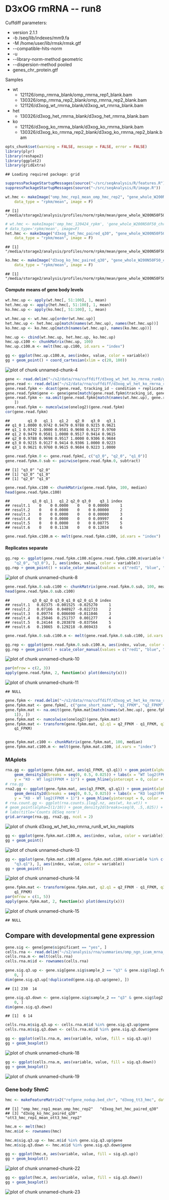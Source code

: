 D3xOG rmRNA -- run8
========================================================

Cuffdiff parameters:
* version 2.1.1
* -b /seq/lib/indexes/mm9.fa 
* -M /home/user/lib/rmsk/rmsk.gtf 
* --compatible-hits-norm
* -u
* --library-norm-method geometric
* --dispersion-method pooled
* genes_chr_protein.gtf

Samples
  * wt
    * 121126/omp_rmrna_blank/omp_rmrna_rep1_blank.bam
    * 130326/omp_rmrna_rep2_blank/omp_rmrna_rep2_blank.bam
    * 121126/d3xog_wt_rmrna_blank/d3xog_wt_rmrna_blank.bam
  * het 
    * 130326/d3xog_het_rmrna_blank/d3xog_het_rmrna_blank.bam
  * ko
    * 121126/d3xog_ko_rmrna_blank/d3xog_ko_rmrna_blank.bam
    * 130326/d3xog_ko_rmrna_rep2_blank/d3xog_ko_rmrna_rep2_blank.bam
    

```r
opts_chunk$set(warning = FALSE, message = FALSE, error = FALSE)
library(plyr)
library(reshape2)
library(ggplot2)
library(gridExtra)
```

```
## Loading required package: grid
```

```r
suppressPackageStartupMessages(source("~/src/seqAnalysis/R/features.R"))
suppressPackageStartupMessages(source("~/src/seqAnalysis/R/image.R"))
```


  

```r
wt.hmc <- makeImage("omp_hmc_rep1_mean_omp_hmc_rep2", "gene_whole_W200N50F50_chr", 
    data_type = "rpkm/mean", image = F)
```

```
## [1] "/media/storage2/analysis/profiles/norm/rpkm/mean/gene_whole_W200N50F50_chr/images/omp_hmc_rep1_mean_omp_hmc_rep2"
```

```r
# wt.hmc <- makeImage('omp_hmc_120424_rpkm', 'gene_whole_W200N50F50_chr',
# data_type='rpkm/mean', image=F)
het.hmc <- makeImage("d3xog_het_hmc_paired_q30", "gene_whole_W200N50F50_chr", 
    data_type = "rpkm/mean", image = F)
```

```
## [1] "/media/storage2/analysis/profiles/norm/rpkm/mean/gene_whole_W200N50F50_chr/images/d3xog_het_hmc_paired_q30"
```

```r
ko.hmc <- makeImage("d3xog_ko_hmc_paired_q30", "gene_whole_W200N50F50_chr", 
    data_type = "rpkm/mean", image = F)
```

```
## [1] "/media/storage2/analysis/profiles/norm/rpkm/mean/gene_whole_W200N50F50_chr/images/d3xog_ko_hmc_paired_q30"
```


#### Compute means of gene body levels

```r
wt.hmc.up <- apply(wt.hmc[, 51:100], 1, mean)
het.hmc.up <- apply(het.hmc[, 51:100], 1, mean)
ko.hmc.up <- apply(ko.hmc[, 51:100], 1, mean)

wt.hmc.up <- wt.hmc.up[order(wt.hmc.up)]
het.hmc.up <- het.hmc.up[match(names(wt.hmc.up), names(het.hmc.up))]
ko.hmc.up <- ko.hmc.up[match(names(wt.hmc.up), names(ko.hmc.up))]

hmc.up <- cbind(wt.hmc.up, het.hmc.up, ko.hmc.up)
hmc.up.c100 <- chunkMatrix(hmc.up, 100)
hmc.up.c100.m <- melt(hmc.up.c100, id.vars = "index")
```



```r
gg <- ggplot(hmc.up.c100.m, aes(index, value, color = variable))
gg + geom_point() + coord_cartesian(xlim = c(20, 100))
```

![plot of chunk unnamed-chunk-4](figure/unnamed-chunk-4.png) 




```r
gene <- read.delim("~/s2/data/rna/cuffdiff/d3xog_wt_het_ko_rmrna_run8/gene_exp.diff")
gene.read <- read.delim("~/s2/data/rna/cuffdiff/d3xog_wt_het_ko_rmrna_run8/genes.read_group_tracking")
gene.read.fpkm <- dcast(gene.read, tracking_id ~ condition + replicate, value.var = "FPKM")
gene.read.fpkm$gene <- gene$gene[match(gene.read.fpkm$tracking_id, gene$test_id)]
gene.read.fpkm <- na.omit(gene.read.fpkm[match(names(wt.hmc.up), gene.read.fpkm$gene), 
    ])
gene.read.fpkm <- numcolwise(onelog2)(gene.read.fpkm)
cor(gene.read.fpkm)
```

```
##        q1_0   q1_1   q1_2   q2_0   q3_0   q3_1
## q1_0 1.0000 0.9742 0.9479 0.9788 0.9215 0.9621
## q1_1 0.9742 1.0000 0.9581 0.9698 0.9127 0.9760
## q1_2 0.9479 0.9581 1.0000 0.9517 0.9414 0.9615
## q2_0 0.9788 0.9698 0.9517 1.0000 0.9306 0.9684
## q3_0 0.9215 0.9127 0.9414 0.9306 1.0000 0.9223
## q3_1 0.9621 0.9760 0.9615 0.9684 0.9223 1.0000
```





```r
gene.read.fpkm.0 <- gene.read.fpkm[, c("q3_0", "q2_0", "q1_0")]
gene.read.fpkm.0.sub <- pairwise(gene.read.fpkm.0, subtract)
```

```
## [1] "q3_0" "q2_0"
## [1] "q3_0" "q1_0"
## [1] "q2_0" "q1_0"
```



```r
gene.read.fpkm.c100 <- chunkMatrix(gene.read.fpkm, 100, median)
head(gene.read.fpkm.c100)
```

```
##          q1_0 q1_1   q1_2 q2_0 q3_0    q3_1 index
## result.1    0    0 0.0000    0    0 0.00000     1
## result.2    0    0 0.0000    0    0 0.00000     2
## result.3    0    0 0.0000    0    0 0.00000     3
## result.4    0    0 0.0000    0    0 0.09997     4
## result.5    0    0 0.0000    0    0 0.08775     5
## result.6    0    0 0.1138    0    0 0.12034     6
```

```r
gene.read.fpkm.c100.m <- melt(gene.read.fpkm.c100, id.vars = "index")
```


#### Replicates separate

```r
gg.rep <- ggplot(gene.read.fpkm.c100.m[gene.read.fpkm.c100.m$variable %in% c("q1_0", 
    "q2_0", "q3_0"), ], aes(index, value, color = variable))
gg.rep + geom_point() + scale_color_manual(values = c("red1", "blue", "green2"))
```

![plot of chunk unnamed-chunk-8](figure/unnamed-chunk-8.png) 



```r
gene.read.fpkm.0.sub.c100 <- chunkMatrix(gene.read.fpkm.0.sub, 100, mean)
head(gene.read.fpkm.0.sub.c100)
```

```
##          q3_0_q2_0 q3_0_q1_0 q2_0_q1_0 index
## result.1   0.02375 -0.001525 -0.025270     1
## result.2   0.07166  0.048927 -0.022733     2
## result.3   0.09774  0.086690 -0.011046     3
## result.4   0.25046  0.251737  0.001277     4
## result.5   0.24144  0.203878 -0.037564     5
## result.6   0.19865  0.129218 -0.069433     6
```

```r
gene.read.fpkm.0.sub.c100.m <- melt(gene.read.fpkm.0.sub.c100, id.vars = "index")
```



```r
gg.rep <- ggplot(gene.read.fpkm.0.sub.c100.m, aes(index, value, color = variable))
gg.rep + geom_point() + scale_color_manual(values = c("red1", "blue", "green2"))
```

![plot of chunk unnamed-chunk-10](figure/unnamed-chunk-10.png) 



```r
par(mfrow = c(2, 3))
apply(gene.read.fpkm, 2, function(x) plot(density(x)))
```

![plot of chunk unnamed-chunk-11](figure/unnamed-chunk-11.png) 

```
## NULL
```



```r
gene.fpkm <- read.delim("~/s2/data/rna/cuffdiff/d3xog_wt_het_ko_rmrna_run8/genes.fpkm_tracking")
gene.fpkm.mat <- gene.fpkm[, c("gene_short_name", "q1_FPKM", "q2_FPKM", "q3_FPKM")]
gene.fpkm.mat <- na.omit(gene.fpkm.mat[match(names(wt.hmc.up), gene.fpkm.mat[, 
    1]), ])
gene.fpkm.mat <- numcolwise(onelog2)(gene.fpkm.mat)
gene.fpkm.mat <- transform(gene.fpkm.mat, q2.q1 = q2_FPKM - q1_FPKM, q3.q1 = q3_FPKM - 
    q1_FPKM)


gene.fpkm.mat.c100 <- chunkMatrix(gene.fpkm.mat, 100, median)
gene.fpkm.mat.c100.m <- melt(gene.fpkm.mat.c100, id.vars = "index")
```


### MAplots

```r
rna.gg <- ggplot(gene.fpkm.mat, aes(q1_FPKM, q3.q1)) + geom_point(alpha = I(1/10)) + 
    geom_density2d(breaks = seq(0, 0.5, 0.025)) + labs(x = "WT log2(FPKM + 1)", 
    y = "KO - WT log2(FPKM + 1)") + geom_hline(yintercept = 0, color = "red")
# rna.gg
rna2.gg <- ggplot(gene.fpkm.mat, aes(q3_FPKM, q3.q1)) + geom_point(alpha = I(1/10)) + 
    geom_density2d(breaks = seq(0, 0.5, 0.025)) + labs(x = "KO log2(FPKM + 1)", 
    y = "KO - WT log2(FPKM + 1)") + geom_hline(yintercept = 0, color = "red")
# rna.count.gg <- ggplot(rna.counts.1log2.nz, aes(wt, ko.wt)) +
# geom_point(alpha=I(1/10)) + geom_density2d(breaks=seq(0, .5,.025)) +
# labs(title='Counts DESeq norm')
grid.arrange(rna.gg, rna2.gg, ncol = 2)
```

![plot of chunk d3xog_wt_het_ko_rmrna_run8_wt_ko_maplots](figure/d3xog_wt_het_ko_rmrna_run8_wt_ko_maplots.png) 



```r
gg <- ggplot(gene.fpkm.mat.c100.m, aes(index, value, color = variable))
gg + geom_point()
```

![plot of chunk unnamed-chunk-13](figure/unnamed-chunk-13.png) 



```r
gg <- ggplot(gene.fpkm.mat.c100.m[gene.fpkm.mat.c100.m$variable %in% c("q2.q1", 
    "q3.q1"), ], aes(index, value, color = variable))
gg + geom_point()
```

![plot of chunk unnamed-chunk-14](figure/unnamed-chunk-14.png) 



```r
gene.fpkm.mat <- transform(gene.fpkm.mat, q2.q1 = q2_FPKM - q1_FPKM, q3.q1 = q3_FPKM - 
    q1_FPKM)
par(mfrow = c(1, 5))
apply(gene.fpkm.mat, 2, function(x) plot(density(x)))
```

![plot of chunk unnamed-chunk-15](figure/unnamed-chunk-15.png) 

```
## NULL
```


Compare with developmental gene expression 
--------------------------------------------------

```r
gene.sig <- gene[gene$significant == "yes", ]
cells.rna <- read.delim("~/s2/analysis/rna/summaries/omp_ngn_icam_mrna_dup_biasCorrect_plus1_log2")
cells.rna.m <- melt(cells.rna)
cells.rna.m$id <- rownames(cells.rna)
```



```r
gene.sig.q3.up <- gene.sig[gene.sig$sample_2 == "q3" & gene.sig$log2.fold_change. > 
    0, ]
dim(gene.sig.q3.up[!duplicated(gene.sig.q3.up$gene), ])
```

```
## [1] 230  14
```

```r
gene.sig.q3.down <- gene.sig[gene.sig$sample_2 == "q3" & gene.sig$log2.fold_change. < 
    0, ]
dim(gene.sig.q3.down)
```

```
## [1]  6 14
```

```r
cells.rna.m$sig.q3.up <- cells.rna.m$id %in% gene.sig.q3.up$gene
cells.rna.m$sig.q3.down <- cells.rna.m$id %in% gene.sig.q3.down$gene
```



```r
gg <- ggplot(cells.rna.m, aes(variable, value, fill = sig.q3.up))
gg + geom_boxplot()
```

![plot of chunk unnamed-chunk-18](figure/unnamed-chunk-18.png) 



```r
gg <- ggplot(cells.rna.m, aes(variable, value, fill = sig.q3.down))
gg + geom_boxplot()
```

![plot of chunk unnamed-chunk-19](figure/unnamed-chunk-19.png) 


### Gene body 5hmC 

```r
hmc <- makeFeatureMatrix2("refgene_nodup.bed_chr", "d3xog_tt3_hmc", data_type = "rpkm/mean")
```

```
## [1] "omp_hmc_rep1_mean_omp_hmc_rep2"   "d3xog_het_hmc_paired_q30"        
## [3] "d3xog_ko_hmc_paired_q30"          "ott3_hmc_rep1_mean_ott3_hmc_rep2"
```

```r
hmc.m <- melt(hmc)
hmc.m$id <- rownames(hmc)
```



```r
hmc.m$sig.q3.up <- hmc.m$id %in% gene.sig.q3.up$gene
hmc.m$sig.q3.down <- hmc.m$id %in% gene.sig.q3.down$gene
```



```r
gg <- ggplot(hmc.m, aes(variable, value, fill = sig.q3.up))
gg + geom_boxplot()
```

![plot of chunk unnamed-chunk-22](figure/unnamed-chunk-22.png) 



```r
gg <- ggplot(hmc.m, aes(variable, value, fill = sig.q3.down))
gg + geom_boxplot()
```

![plot of chunk unnamed-chunk-23](figure/unnamed-chunk-23.png) 

